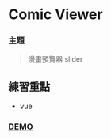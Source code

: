 # Comic Viewer
### 主題
> 漫畫預覽器 slider
## 練習重點
* vue
### [DEMO](https://samchiengg.github.io/F2E-todolist/week5/)